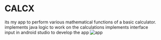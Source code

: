 # CALCX
its my app to perform various mathematical functions of a basic calculator.
implements java logic to work on the calculations
implements interface input in android studio to develop the app
![app](https://user-images.githubusercontent.com/64972519/124377804-8c955200-dccb-11eb-82c7-53c03998fcac.jpg )

